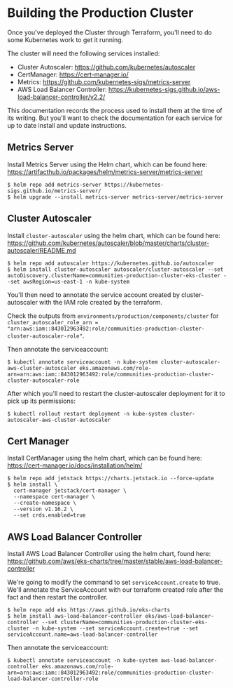 # Building the Production Cluster

Once you've deployed the Cluster through Terraform, you'll need to do some
Kubernetes work to get it running.

The cluster will need the following services installed:

- Cluster Autoscaler: https://github.com/kubernetes/autoscaler
- CertManager: https://cert-manager.io/
- Metrics: https://github.com/kubernetes-sigs/metrics-server
- AWS Load Balancer Controller: https://kubernetes-sigs.github.io/aws-load-balancer-controller/v2.2/

This documentation records the process used to install them at the time of its
writing.  But you'll want to check the documentation for each service for up to
date install and update instructions.

## Metrics Server

Install Metrics Server using the Helm chart, which can be found here: https://artifacthub.io/packages/helm/metrics-server/metrics-server

```
$ helm repo add metrics-server https://kubernetes-sigs.github.io/metrics-server/
$ helm upgrade --install metrics-server metrics-server/metrics-server
```

## Cluster Autoscaler

Install `cluster-autoscaler` using the helm chart, which can be found here: https://github.com/kubernetes/autoscaler/blob/master/charts/cluster-autoscaler/README.md

```
$ helm repo add autoscaler https://kubernetes.github.io/autoscaler
$ helm install cluster-autoscaler autoscaler/cluster-autoscaler --set autoDiscovery.clusterName=communities-production-cluster-eks-cluster --set awsRegion=us-east-1 -n kube-system
```

You'll then need to annotate the service account created by cluster-autoscaler
with the IAM role created by the terraform.

Check the outputs from `environments/production/components/cluster` for
`cluster_autoscaler_role_arn =
"arn:aws:iam::843012963492:role/communities-production-cluster-cluster-autoscaler-role"`.

Then annotate the serviceaccount:

```
$ kubectl annotate serviceaccount -n kube-system cluster-autoscaler-aws-cluster-autoscaler eks.amazonaws.com/role-arn=arn:aws:iam::843012963492:role/communities-production-cluster-cluster-autoscaler-role
```

After which you'll need to restart the cluster-autoscaler deployment for it to pick up its permissions:

```
$ kubectl rollout restart deployment -n kube-system cluster-autoscaler-aws-cluster-autoscaler
```

## Cert Manager

Install CertManager using the helm chart, which can be found here: https://cert-manager.io/docs/installation/helm/

```
$ helm repo add jetstack https://charts.jetstack.io --force-update
$ helm install \
  cert-manager jetstack/cert-manager \
  --namespace cert-manager \
  --create-namespace \
  --version v1.16.2 \
  --set crds.enabled=true
```

## AWS Load Balancer Controller

Install AWS Load Balancer Controller using the helm chart, found here: https://github.com/aws/eks-charts/tree/master/stable/aws-load-balancer-controller

We're going to modify the command to set `serviceAccount.create` to true.
We'll annotate the ServiceAccount with our terraform created role after the
fact and then restart the controller.

```
$ helm repo add eks https://aws.github.io/eks-charts
$ helm install aws-load-balancer-controller eks/aws-load-balancer-controller --set clusterName=communities-production-cluster-eks-cluster -n kube-system --set serviceAccount.create=true --set serviceAccount.name=aws-load-balancer-controller
```

Then annotate the serviceaccount:

```
$ kubectl annotate serviceaccount -n kube-system aws-load-balancer-controller eks.amazonaws.com/role-arn=arn:aws:iam::843012963492:role/communities-production-cluster-load-balancer-controller-role
```
